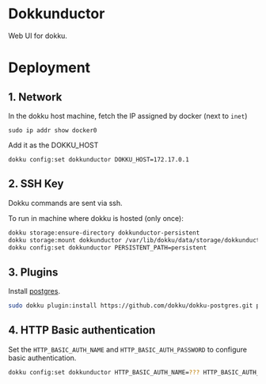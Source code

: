 # Dokkunductor

Web UI for dokku.

# Deployment

## 1. Network


In the dokku host machine, fetch the IP assigned by docker (next to `inet`)

```
sudo ip addr show docker0
```

Add it as the DOKKU_HOST

```
dokku config:set dokkunductor DOKKU_HOST=172.17.0.1
```

## 2. SSH Key

Dokku commands are sent via ssh.

To run in machine where dokku is hosted (only once):

```bash
dokku storage:ensure-directory dokkunductor-persistent
dokku storage:mount dokkunductor /var/lib/dokku/data/storage/dokkunductor-persistent:/app/persistent
dokku config:set dokkunductor PERSISTENT_PATH=persistent
```

## 3. Plugins

Install [postgres](https://github.com/dokku/dokku-postgres).

```bash
sudo dokku plugin:install https://github.com/dokku/dokku-postgres.git postgres
```

## 4. HTTP Basic authentication

Set the `HTTP_BASIC_AUTH_NAME` and `HTTP_BASIC_AUTH_PASSWORD` to configure basic authentication.

```bash
dokku config:set dokkunductor HTTP_BASIC_AUTH_NAME=??? HTTP_BASIC_AUTH_PASSWORD=???
